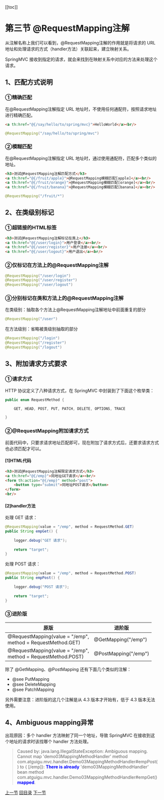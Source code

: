 [[toc]]

# 第三节 @RequestMapping注解

从注解名称上我们可以看到，@RequestMapping注解的作用就是将请求的 URL 地址和处理请求的方式（handler方法）关联起来，建立映射关系。

SpringMVC 接收到指定的请求，就会来找到在映射关系中对应的方法来处理这个请求。



## 1、匹配方式说明

### ①精确匹配

在@RequestMapping注解指定 URL 地址时，不使用任何通配符，按照请求地址进行精确匹配。

```html
<a th:href="@{/say/hello/to/spring/mvc}">HelloWorld</a><br/>
```



```java
@RequestMapping("/say/hello/to/spring/mvc")
```



### ②模糊匹配

在@RequestMapping注解指定 URL 地址时，通过使用通配符，匹配多个类似的地址。

```html
<h3>测试@RequestMapping注解匹配方式</h3>
<a th:href="@{/fruit/apple}">@RequestMapping模糊匹配[apple]</a><br/>
<a th:href="@{/fruit/orange}">@RequestMapping模糊匹配[orange]</a><br/>
<a th:href="@{/fruit/banana}">@RequestMapping模糊匹配[banana]</a><br/>
```



```java
@RequestMapping("/fruit/*")
```



## 2、在类级别标记

### ①超链接的HTML标签

```html
<h3>测试@RequestMapping注解标记在类上</h3>
<a th:href="@{/user/login}">用户登录</a><br/>
<a th:href="@{/user/register}">用户注册</a><br/>
<a th:href="@{/user/logout}">用户退出</a><br/>
```



### ②仅标记在方法上的@RequestMapping注解

```java
@RequestMapping("/user/login")
@RequestMapping("/user/register")
@RequestMapping("/user/logout")
```



### ③分别标记在类和方法上的@RequestMapping注解

在类级别：抽取各个方法上@RequestMapping注解地址中前面重复的部分

```java
@RequestMapping("/user")
```



在方法级别：省略被类级别抽取的部分

```java
@RequestMapping("/login")
@RequestMapping("/register")
@RequestMapping("/logout")
```



## 3、附加请求方式要求

### ①请求方式

HTTP 协议定义了八种请求方式，在 SpringMVC 中封装到了下面这个枚举类：

```java
public enum RequestMethod {

	GET, HEAD, POST, PUT, PATCH, DELETE, OPTIONS, TRACE

}
```



### ②@RequestMapping附加请求方式

前面代码中，只要求请求地址匹配即可，现在附加了请求方式后，还要求请求方式也必须匹配才可以。

#### [1]HTML代码

```html
<h3>测试@RequestMapping注解限定请求方式</h3>
<a th:href="@{/emp}">同地址GET请求</a><br/>
<form th:action="@{/emp}" method="post">
    <button type="submit">同地址POST请求</button>
</form>
<br/>
```



#### [2]handler方法

处理 GET 请求：

```java
@RequestMapping(value = "/emp", method = RequestMethod.GET)
public String empGet() {
    
    logger.debug("GET 请求");
    
    return "target";
}
```



处理 POST 请求：

```java
@RequestMapping(value = "/emp", method = RequestMethod.POST)
public String empPost() {
    
    logger.debug("POST 请求");
    
    return "target";
}
```



### ③进阶版

| 原版                                                         | 进阶版               |
| ------------------------------------------------------------ | -------------------- |
| @RequestMapping(value = "/emp", <br />method = RequestMethod.GET) | @GetMapping("/emp")  |
| @RequestMapping(value = "/emp", <br />method = RequestMethod.POST) | @PostMapping("/emp") |



除了 @GetMapping、@PostMapping 还有下面几个类似的注解：

- @see PutMapping
- @see DeleteMapping
- @see PatchMapping



另外需要注意：进阶版的这几个注解是从 4.3 版本才开始有，低于 4.3 版本无法使用。



## 4、Ambiguous mapping异常

出现原因：多个 handler 方法映射了同一个地址，导致 SpringMVC 在接收到这个地址的请求时该找哪个 handler 方法处理。

> Caused by: java.lang.IllegalStateException: Ambiguous mapping. Cannot map 'demo03MappingMethodHandler' method 
> com.atguigu.mvc.handler.Demo03MappingMethodHandler#empPost()
> to { [/emp]}: <span style="color:blue;font-weight:bold;">There is already</span> 'demo03MappingMethodHandler' bean method
> com.atguigu.mvc.handler.Demo03MappingMethodHandler#empGet() <span style="color:blue;font-weight:bold;">mapped</span>.



[上一节](verse02.html) [回目录](index.html) [下一节](verse04.html)

